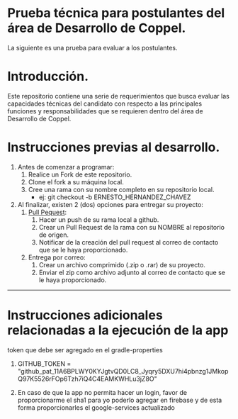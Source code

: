 # Prueba técnica para postulantes del área de Desarrollo de Coppel.

La siguiente es una prueba para evaluar a los postulantes.

# Introducción.

Este repositorio contiene una serie de requerimientos que busca evaluar las capacidades técnicas del candidato con respecto a las principales funciones y responsabilidades que se requieren dentro del área de Desarrollo de Coppel.

# Instrucciones previas al desarrollo.

1. Antes de comenzar a programar:
   1. Realice un Fork de este repositorio.
   2. Clone el fork a su máquina local.
   3. Cree una rama con su nombre completo en su repositorio local.
      - ej: git checkout -b ERNESTO_HERNANDEZ_CHAVEZ
2. Al finalizar, existen 2 (dos) opciones para entregar su proyecto:
   1. [Pull Pequest](https://docs.github.com/en/pull-requests/collaborating-with-pull-requests/proposing-changes-to-your-work-with-pull-requests/creating-a-pull-request-from-a-fork):
      1. Hacer un push de su rama local a github.
      2. Crear un Pull Request de la rama con su NOMBRE al repositorio de origen.
      3. Notificar de la creación del pull request al correo de contacto que se le haya proporcionado.
   2. Entrega por correo:
      1. Crear un archivo comprimido (.zip o .rar) de su proyecto.
      2. Enviar el zip como archivo adjunto al correo de contacto que se le haya proporcionado.





-----------------------------------------------------------------------------------------

# Instrucciones adicionales relacionadas a la ejecución de la app


token que debe ser agregado en el gradle-properties

1. GITHUB_TOKEN = "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"


2. En caso de que la app no permita hacer un login, favor de proporcionarme el sha1 para yo poderlo agregar en firebase y de esta forma proporcionarles el google-services actualizado 